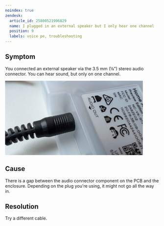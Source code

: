 ```yaml
---
noindex: true
zendesk:
  article_id: 25800521996829
  name: I plugged in an external speaker but I only hear one channel
  position: 9
  labels: voice pe, troubleshooting
---
```


## Symptom

You connected an external speaker via the 3.5 mm (⅛”) stereo audio connector. You can hear sound, but only on one channel.

![Image showing the audio jack](/static/img/voice-pe/audio_jack_faq.jpg)

## Cause

There is a gap between the audio connector component on the PCB and the enclosure. Depending on the plug you're using, it might not go all the way in.

## Resolution

Try a different cable.
